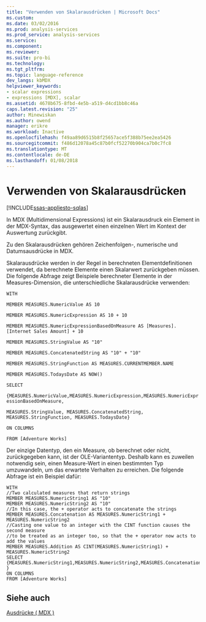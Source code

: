 ```yaml
---
title: "Verwenden von Skalarausdrücken | Microsoft Docs"
ms.custom: 
ms.date: 03/02/2016
ms.prod: analysis-services
ms.prod_service: analysis-services
ms.service: 
ms.component: 
ms.reviewer: 
ms.suite: pro-bi
ms.technology: 
ms.tgt_pltfrm: 
ms.topic: language-reference
dev_langs: kbMDX
helpviewer_keywords:
- scalar expressions
- expressions [MDX], scalar
ms.assetid: 4678b675-8fbd-4e5b-a519-d4cd1bb8c46a
caps.latest.revision: "25"
author: Minewiskan
ms.author: owend
manager: erikre
ms.workload: Inactive
ms.openlocfilehash: f49aa89d6515b8f25657ace5f388b75ee2ea5426
ms.sourcegitcommit: f486d12078a45c87b0fcf52270b904ca7b0c7fc8
ms.translationtype: MT
ms.contentlocale: de-DE
ms.lasthandoff: 01/08/2018
---
```

# <a name="using-scalar-expressions"></a>Verwenden von Skalarausdrücken
[!INCLUDE[ssas-appliesto-sqlas](../includes/ssas-appliesto-sqlas.md)]

  In MDX (Multidimensional Expressions) ist ein Skalarausdruck ein Element in der MDX-Syntax, das ausgewertet einen einzelnen Wert im Kontext der Auswertung zurückgibt.  
  
 Zu den Skalarausdrücken gehören Zeichenfolgen-, numerische und Datumsausdrücke in MDX.  
  
 Skalarausdrücke werden in der Regel in berechneten Elementdefinitionen verwendet, da berechnete Elemente einen Skalarwert zurückgeben müssen. Die folgende Abfrage zeigt Beispiele berechneter Elemente in der Measures-Dimension, die unterschiedliche Skalarausdrücke verwenden:  
  
 `WITH`  
  
 `MEMBER MEASURES.NumericValue AS 10`  
  
 `MEMBER MEASURES.NumericExpression AS 10 + 10`  
  
 `MEMBER MEASURES.NumericExpressionBasedOnMeasure AS [Measures].[Internet Sales Amount] + 10`  
  
 `MEMBER MEASURES.StringValue AS "10"`  
  
 `MEMBER MEASURES.ConcatenatedString AS "10" + "10"`  
  
 `MEMBER MEASURES.StringFunction AS MEASURES.CURRENTMEMBER.NAME`  
  
 `MEMBER MEASURES.TodaysDate AS NOW()`  
  
 `SELECT`  
  
 `{MEASURES.NumericValue,MEASURES.NumericExpression,MEASURES.NumericExpressionBasedOnMeasure,`  
  
 `MEASURES.StringValue, MEASURES.ConcatenatedString, MEASURES.StringFunction, MEASURES.TodaysDate}`  
  
 `ON COLUMNS`  
  
 `FROM [Adventure Works]`  
  
 Der einzige Datentyp, den ein Measure, ob berechnet oder nicht, zurückgegeben kann, ist der OLE-Variantentyp. Deshalb kann es zuweilen notwendig sein, einen Measure-Wert in einen bestimmten Typ umzuwandeln, um das erwartete Verhalten zu erreichen. Die folgende Abfrage ist ein Beispiel dafür:  
  
```  
WITH  
//Two calculated measures that return strings  
MEMBER MEASURES.NumericString1 AS "10"  
MEMBER MEASURES.NumericString2 AS "10"  
//In this case, the + operator acts to concatenate the strings  
MEMBER MEASURES.Concatenation AS MEASURES.NumericString1 + MEASURES.NumericString2  
//Casting one value to an integer with the CINT function causes the second measure  
//to be treated as an integer too, so that the + operator now acts to add the values  
MEMBER MEASURES.Addition AS CINT(MEASURES.NumericString1) + MEASURES.NumericString2  
SELECT  
{MEASURES.NumericString1,MEASURES.NumericString2,MEASURES.Concatenation,MEASURES.Addition }  
ON COLUMNS  
FROM [Adventure Works]  
```  
  
## <a name="see-also"></a>Siehe auch  
 [Ausdrücke &#40; MDX &#41;](../mdx/expressions-mdx.md)  
  
  
